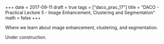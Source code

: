 +++
date = 2017-09-11
draft = true
tags = ["daco_prac_17"]
title = "DACO - Practical Lecture 5 - Image Enhancement, Clustering and Segmentation"
math = false
+++

Where we learn about image enhancement, clustering, and segmentation.

Under construction.
